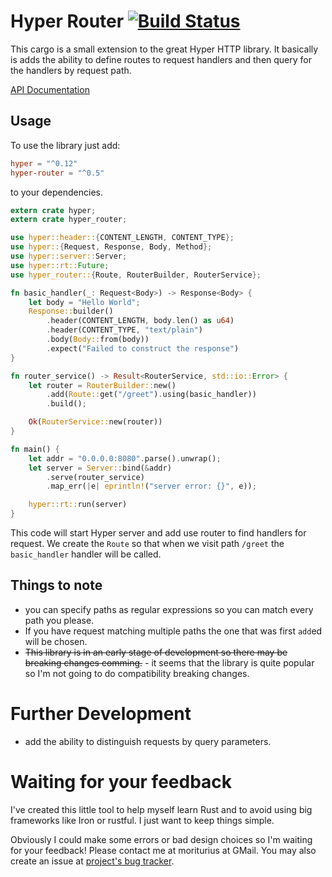 # Hyper Router [![Build Status](https://travis-ci.com/marad/hyper-router.svg?branch=master)](https://travis-ci.com/marad/hyper-router)

This cargo is a small extension to the great Hyper HTTP library. It basically is
adds the ability to define routes to request handlers and then query for the handlers
by request path.

[API Documentation](https://docs.rs/hyper-router/latest/hyper_router/)

## Usage

To use the library just add:

```toml
hyper = "^0.12"
hyper-router = "^0.5"
```

to your dependencies.

```rust
extern crate hyper;
extern crate hyper_router;

use hyper::header::{CONTENT_LENGTH, CONTENT_TYPE};
use hyper::{Request, Response, Body, Method};
use hyper::server::Server;
use hyper::rt::Future;
use hyper_router::{Route, RouterBuilder, RouterService};

fn basic_handler(_: Request<Body>) -> Response<Body> {
    let body = "Hello World";
    Response::builder()
        .header(CONTENT_LENGTH, body.len() as u64)
        .header(CONTENT_TYPE, "text/plain")
        .body(Body::from(body))
        .expect("Failed to construct the response")
}

fn router_service() -> Result<RouterService, std::io::Error> {
    let router = RouterBuilder::new()
        .add(Route::get("/greet").using(basic_handler))
        .build();

    Ok(RouterService::new(router))
}

fn main() {
    let addr = "0.0.0.0:8080".parse().unwrap();
    let server = Server::bind(&addr)
        .serve(router_service)
        .map_err(|e| eprintln!("server error: {}", e));

    hyper::rt::run(server)
}
```

This code will start Hyper server and add use router to find handlers for request.
We create the `Route` so that when we visit path `/greet` the `basic_handler` handler
will be called.

## Things to note

* you can specify paths as regular expressions so you can match every path you please.
* If you have request matching multiple paths the one that was first `add`ed will be chosen.
* ~~This library is in an early stage of development so there may be breaking changes comming.~~ -
  it seems that the library is quite popular so I'm not going to do compatibility breaking changes.

# Further Development

* add the ability to distinguish requests by query parameters.

# Waiting for your feedback

I've created this little tool to help myself learn Rust and to avoid using big frameworks
like Iron or rustful. I just want to keep things simple.

Obviously I could make some errors or bad design choices so I'm waiting for your feedback!
Please contact me at moriturius at GMail. You may also create an issue at [project's bug tracker](https://github.com/marad/hyper-router/issues).

